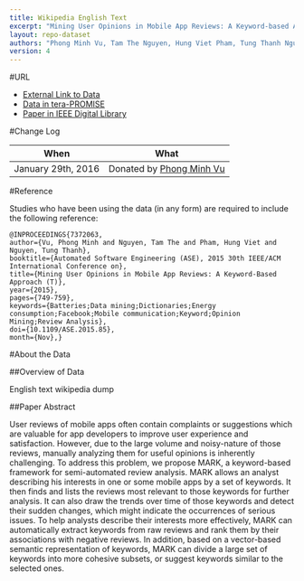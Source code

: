 ```yaml
---
title: Wikipedia English Text
excerpt: "Mining User Opinions in Mobile App Reviews: A Keyword-based Approach"
layout: repo-dataset
authors: "Phong Minh Vu, Tam The Nguyen, Hung Viet Pham, Tung Thanh Nguyen"
version: 4
---
```


#URL

* [External Link to Data](http://mattmahoney.net/dc/textdata)
* [Data in tera-PROMISE](https://terapromise.csc.ncsu.edu:8443/!/#repo/view/head/other/enwiki)
* [Paper in IEEE Digital Library](http://ieeexplore.ieee.org/xpl/abstractAuthors.jsp?arnumber=7372063&punumber%3D7371449%26filter%3DAND%28p_IS_Number%3A7371976%29%26pageNumber%3D4)

#Change Log

When | What
---- | ----
January 29th, 2016 | Donated by [Phong Minh Vu](mailto:phong.vu@aggiemail.usu.edu)

#Reference

Studies who have been using the data (in any form) are required to include the following reference:

```
@INPROCEEDINGS{7372063,
author={Vu, Phong Minh and Nguyen, Tam The and Pham, Hung Viet and Nguyen, Tung Thanh},
booktitle={Automated Software Engineering (ASE), 2015 30th IEEE/ACM International Conference on},
title={Mining User Opinions in Mobile App Reviews: A Keyword-Based Approach (T)},
year={2015},
pages={749-759},
keywords={Batteries;Data mining;Dictionaries;Energy consumption;Facebook;Mobile communication;Keyword;Opinion Mining;Review Analysis},
doi={10.1109/ASE.2015.85},
month={Nov},}
```

#About the Data

##Overview of Data

English text wikipedia dump

##Paper Abstract

User reviews of mobile apps often contain complaints or suggestions which are valuable for app developers to improve user experience and satisfaction. However, due to the large volume and noisy-nature of those reviews, manually analyzing them for useful opinions is inherently challenging. To address this problem, we propose MARK, a keyword-based framework for semi-automated review analysis. MARK allows an analyst describing his interests in one or some mobile apps by a set of keywords. It then finds and lists the reviews most relevant to those keywords for further analysis. It can also draw the trends over time of those keywords and detect their sudden changes, which might indicate the occurrences of serious issues. To help analysts describe their interests more effectively, MARK can automatically extract keywords from raw reviews and rank them by their associations with negative reviews. In addition, based on a vector-based semantic representation of keywords, MARK can divide a large set of keywords into more cohesive subsets, or suggest keywords similar to the selected ones.